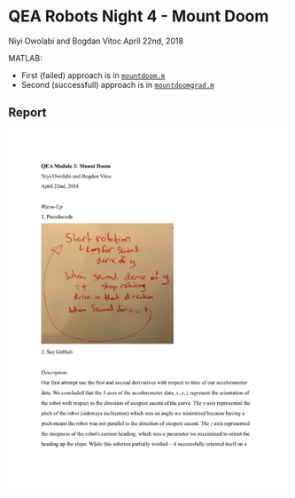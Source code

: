 # QEA Robots Night 4 - Mount Doom
Niyi Owolabi and Bogdan Vitoc
April 22nd, 2018

MATLAB:
- First (failed) approach is in [`mountdoom.m`](mountdoom.m)
- Second (successfull) approach is in [`mountdoomgrad.m`](mountdoomgrad.m)

## Report
[![report](images/report.jpg)](report.pdf)

